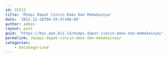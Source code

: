 ```yaml
---
id: 15512
title: 'Mimpi Dapat Cincin Emas Dan Memakainya'
date: '2022-12-28T04:39:47+00:00'
author: admin
layout: post
guid: 'https://bos.awn.biz.id/mimpi-dapat-cincin-emas-dan-memakainya/'
permalink: /mimpi-dapat-cincin-emas-dan-memakainya/
categories:
    - Uncategorized
---
```


